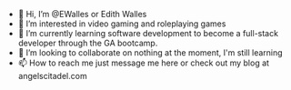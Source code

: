 - 👋 Hi, I’m @EWalles or Edith Walles
- 👀 I’m interested in video gaming and roleplaying games
- 🌱 I’m currently learning software development to become a full-stack developer through the GA bootcamp.
- 💞️ I’m looking to collaborate on nothing at the moment, I'm still learning
- 📫 How to reach me just message me here or check out my blog at angelscitadel.com

<!---
Edith Walles works on content at Angel's Citadel and is studying at GA to become a Full-Stack Developer.
--->
